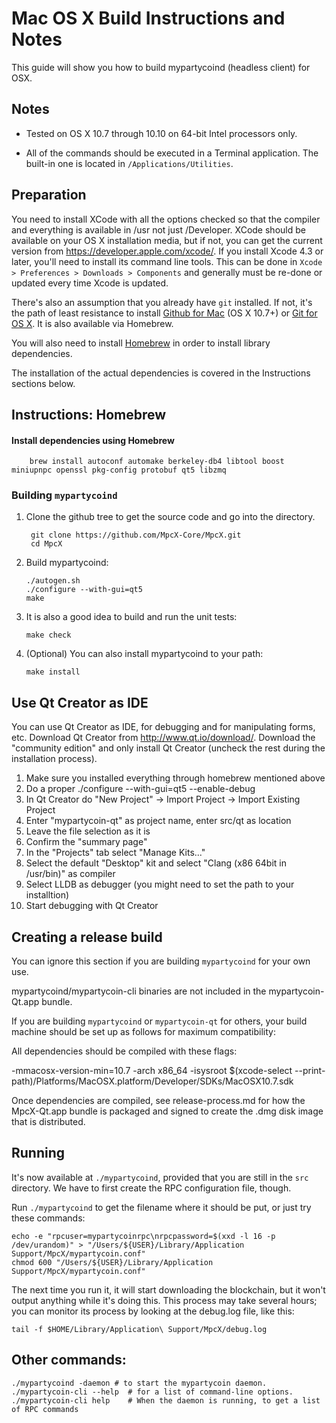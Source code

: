 Mac OS X Build Instructions and Notes
====================================
This guide will show you how to build mypartycoind (headless client) for OSX.

Notes
-----

* Tested on OS X 10.7 through 10.10 on 64-bit Intel processors only.

* All of the commands should be executed in a Terminal application. The
built-in one is located in `/Applications/Utilities`.

Preparation
-----------

You need to install XCode with all the options checked so that the compiler
and everything is available in /usr not just /Developer. XCode should be
available on your OS X installation media, but if not, you can get the
current version from https://developer.apple.com/xcode/. If you install
Xcode 4.3 or later, you'll need to install its command line tools. This can
be done in `Xcode > Preferences > Downloads > Components` and generally must
be re-done or updated every time Xcode is updated.

There's also an assumption that you already have `git` installed. If
not, it's the path of least resistance to install [Github for Mac](https://mac.github.com/)
(OS X 10.7+) or
[Git for OS X](https://code.google.com/p/git-osx-installer/). It is also
available via Homebrew.

You will also need to install [Homebrew](http://brew.sh) in order to install library
dependencies.

The installation of the actual dependencies is covered in the Instructions
sections below.

Instructions: Homebrew
----------------------

#### Install dependencies using Homebrew

        brew install autoconf automake berkeley-db4 libtool boost miniupnpc openssl pkg-config protobuf qt5 libzmq

### Building `mypartycoind`

1. Clone the github tree to get the source code and go into the directory.

        git clone https://github.com/MpcX-Core/MpcX.git
        cd MpcX

2.  Build mypartycoind:

        ./autogen.sh
        ./configure --with-gui=qt5
        make

3.  It is also a good idea to build and run the unit tests:

        make check

4.  (Optional) You can also install mypartycoind to your path:

        make install

Use Qt Creator as IDE
------------------------
You can use Qt Creator as IDE, for debugging and for manipulating forms, etc.
Download Qt Creator from http://www.qt.io/download/. Download the "community edition" and only install Qt Creator (uncheck the rest during the installation process).

1. Make sure you installed everything through homebrew mentioned above
2. Do a proper ./configure --with-gui=qt5 --enable-debug
3. In Qt Creator do "New Project" -> Import Project -> Import Existing Project
4. Enter "mypartycoin-qt" as project name, enter src/qt as location
5. Leave the file selection as it is
6. Confirm the "summary page"
7. In the "Projects" tab select "Manage Kits..."
8. Select the default "Desktop" kit and select "Clang (x86 64bit in /usr/bin)" as compiler
9. Select LLDB as debugger (you might need to set the path to your installtion)
10. Start debugging with Qt Creator

Creating a release build
------------------------
You can ignore this section if you are building `mypartycoind` for your own use.

mypartycoind/mypartycoin-cli binaries are not included in the mypartycoin-Qt.app bundle.

If you are building `mypartycoind` or `mypartycoin-qt` for others, your build machine should be set up
as follows for maximum compatibility:

All dependencies should be compiled with these flags:

 -mmacosx-version-min=10.7
 -arch x86_64
 -isysroot $(xcode-select --print-path)/Platforms/MacOSX.platform/Developer/SDKs/MacOSX10.7.sdk

Once dependencies are compiled, see release-process.md for how the MpcX-Qt.app
bundle is packaged and signed to create the .dmg disk image that is distributed.

Running
-------

It's now available at `./mypartycoind`, provided that you are still in the `src`
directory. We have to first create the RPC configuration file, though.

Run `./mypartycoind` to get the filename where it should be put, or just try these
commands:

    echo -e "rpcuser=mypartycoinrpc\nrpcpassword=$(xxd -l 16 -p /dev/urandom)" > "/Users/${USER}/Library/Application Support/MpcX/mypartycoin.conf"
    chmod 600 "/Users/${USER}/Library/Application Support/MpcX/mypartycoin.conf"

The next time you run it, it will start downloading the blockchain, but it won't
output anything while it's doing this. This process may take several hours;
you can monitor its process by looking at the debug.log file, like this:

    tail -f $HOME/Library/Application\ Support/MpcX/debug.log

Other commands:
-------

    ./mypartycoind -daemon # to start the mypartycoin daemon.
    ./mypartycoin-cli --help  # for a list of command-line options.
    ./mypartycoin-cli help    # When the daemon is running, to get a list of RPC commands

